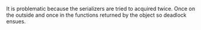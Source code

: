 It is problematic because the serializers are tried to acquired twice.  Once on the outside and once in the functions returned by the object
so deadlock ensues.

